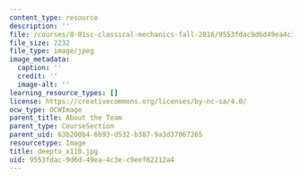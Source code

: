 ```yaml
---
content_type: resource
description: ''
file: /courses/8-01sc-classical-mechanics-fall-2016/9553fdac9d6d49ea4c3ec9eef62212a4_deepto_x110.jpg
file_size: 2232
file_type: image/jpeg
image_metadata:
  caption: ''
  credit: ''
  image-alt: ''
learning_resource_types: []
license: https://creativecommons.org/licenses/by-nc-sa/4.0/
ocw_type: OCWImage
parent_title: About the Team
parent_type: CourseSection
parent_uid: 63b200b4-6b93-d532-b387-9a3d37067265
resourcetype: Image
title: deepto_x110.jpg
uid: 9553fdac-9d6d-49ea-4c3e-c9eef62212a4
---
```

